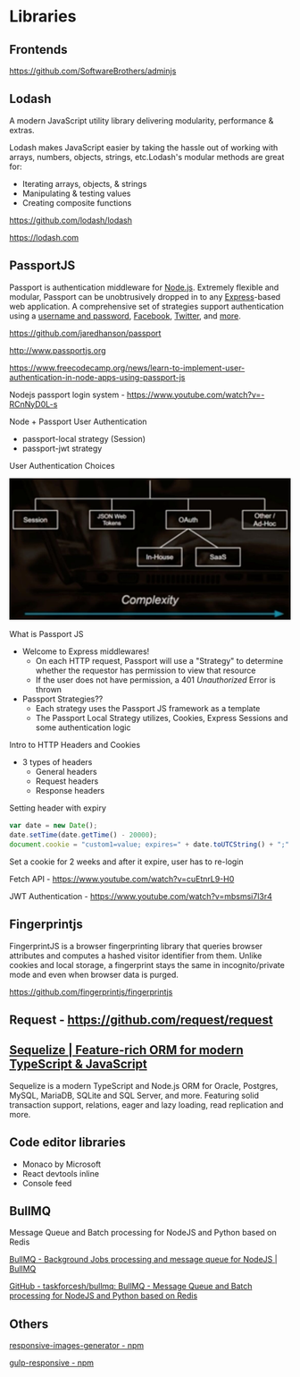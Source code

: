 # Libraries

## Frontends

https://github.com/SoftwareBrothers/adminjs

## Lodash

A modern JavaScript utility library delivering modularity, performance & extras.

Lodash makes JavaScript easier by taking the hassle out of working with arrays, numbers, objects, strings, etc.Lodash's modular methods are great for:

- Iterating arrays, objects, & strings
- Manipulating & testing values
- Creating composite functions

https://github.com/lodash/lodash

https://lodash.com

## PassportJS

Passport is authentication middleware for [Node.js](https://nodejs.org/). Extremely flexible and modular, Passport can be unobtrusively dropped in to any [Express](https://expressjs.com/)-based web application. A comprehensive set of strategies support authentication using a [username and password](http://www.passportjs.org/docs/username-password/), [Facebook](http://www.passportjs.org/docs/facebook/), [Twitter](http://www.passportjs.org/docs/twitter/), and [more](http://www.passportjs.org/packages/).

https://github.com/jaredhanson/passport

http://www.passportjs.org

https://www.freecodecamp.org/news/learn-to-implement-user-authentication-in-node-apps-using-passport-js

Nodejs passport login system - https://www.youtube.com/watch?v=-RCnNyD0L-s

Node + Passport User Authentication

- passport-local strategy (Session)
- passport-jwt strategy

User Authentication Choices

![image](../../../media/Nodejs_Libraries-image1.jpg)

What is Passport JS

- Welcome to Express middlewares!
    - On each HTTP request, Passport will use a "Strategy" to determine whether the requestor has permission to view that resource
    - If the user does not have permission, a 401 *Unauthorized* Error is thrown
- Passport Strategies??
    - Each strategy uses the Passport JS framework as a template
    - The Passport Local Strategy utilizes, Cookies, Express Sessions and some authentication logic

Intro to HTTP Headers and Cookies

- 3 types of headers
    - General headers
    - Request headers
    - Response headers

Setting header with expiry

```js
var date = new Date();
date.setTime(date.getTime() - 20000);
document.cookie = "custom1=value; expires=" + date.toUTCString() + ";"
```

Set a cookie for 2 weeks and after it expire, user has to re-login

Fetch API - https://www.youtube.com/watch?v=cuEtnrL9-H0

JWT Authentication - https://www.youtube.com/watch?v=mbsmsi7l3r4

## Fingerprintjs

FingerprintJS is a browser fingerprinting library that queries browser attributes and computes a hashed visitor identifier from them. Unlike cookies and local storage, a fingerprint stays the same in incognito/private mode and even when browser data is purged.

https://github.com/fingerprintjs/fingerprintjs

## Request - https://github.com/request/request

## [Sequelize | Feature-rich ORM for modern TypeScript & JavaScript](https://sequelize.org/)

Sequelize is a modern TypeScript and Node.js ORM for Oracle, Postgres, MySQL, MariaDB, SQLite and SQL Server, and more. Featuring solid transaction support, relations, eager and lazy loading, read replication and more.

## Code editor libraries

- Monaco by Microsoft
- React devtools inline
- Console feed

## BullMQ

Message Queue and Batch processing for NodeJS and Python based on Redis

[BullMQ - Background Jobs processing and message queue for NodeJS | BullMQ](https://bullmq.io/)

[GitHub - taskforcesh/bullmq: BullMQ - Message Queue and Batch processing for NodeJS and Python based on Redis](https://github.com/taskforcesh/bullmq)

## Others

[responsive-images-generator - npm](https://www.npmjs.com/package/responsive-images-generator)

[gulp-responsive - npm](https://www.npmjs.com/package/gulp-responsive)
